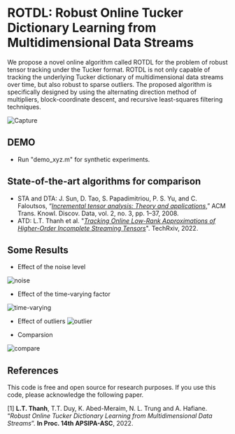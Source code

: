 # ROTDL: Robust Online Tucker Dictionary Learning from Multidimensional Data Streams

We propose a novel online algorithm called ROTDL for the problem of robust tensor tracking under the Tucker format.
ROTDL is not only capable of tracking the underlying Tucker dictionary of multidimensional data streams over time, but also
robust to sparse outliers. The proposed algorithm is specifically designed by using the alternating direction method of multipliers,
block-coordinate descent, and recursive least-squares filtering techniques. 

![Capture](https://user-images.githubusercontent.com/26319211/189214323-f161c908-a8a4-472c-85b8-5b1415e9f2c7.PNG)



## DEMO

+ Run "demo_xyz.m" for synthetic experiments.


## State-of-the-art algorithms for comparison

+ STA and DTA: J. Sun, D. Tao, S. Papadimitriou, P. S. Yu, and C. Faloutsos, “[*Incremental
tensor analysis: Theory and applications*](https://dl.acm.org/doi/10.1145/1409620.1409621),” ACM Trans. Knowl. Discov. Data, vol. 2, no. 3, pp. 1–37, 2008.
+ ATD: L.T. Thanh et al. "[*Tracking Online Low-Rank Approximations of Higher-Order Incomplete Streaming Tensors*](https://www.techrxiv.org/articles/preprint/Tracking_Online_Low-Rank_Approximations_of_Higher-Order_Incomplete_Streaming_Tensors/19704034)". TechRxiv, 2022.


## Some Results

+ Effect of the noise level

![noise](https://user-images.githubusercontent.com/26319211/189214629-29ee0639-2e73-4ec3-90cb-282626ae0357.PNG)

+ Effect of the time-varying factor

![time-varying](https://user-images.githubusercontent.com/26319211/189214668-9149514c-65aa-4f7f-abc2-7f425890e470.PNG)

+ Effect of outliers
![outlier](https://user-images.githubusercontent.com/26319211/189214695-4362ee69-4d6f-47e0-88b8-da2b18b67c8f.PNG)

+ Comparsion

![compare](https://user-images.githubusercontent.com/26319211/189214710-ad640fd5-0510-4c97-9e0f-452a29f17843.PNG)


## References

This code is free and open source for research purposes. If you use this code, please acknowledge the following paper.

[1] **L.T. Thanh**, T.T. Duy, K. Abed-Meraim, N. L. Trung and A. Hafiane. “*Robust Online Tucker Dictionary Learning from Multidimensional Data Streams*”. **In Proc. 14th APSIPA-ASC**, 2022. 



